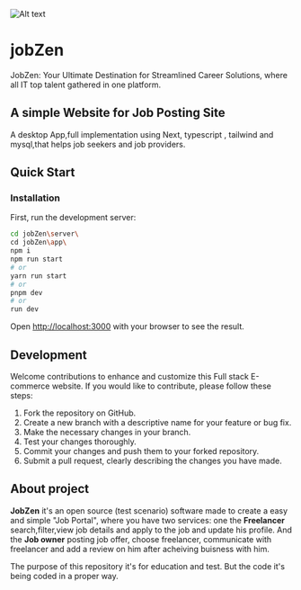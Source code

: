 ![Alt text](https://shorturl.at/joyU9)

# jobZen

JobZen: Your Ultimate Destination for Streamlined Career Solutions, where all IT top talent gathered in one platform.

## A simple Website for Job Posting Site

A desktop App,full implementation using Next, typescript , tailwind and mysql,that helps job seekers and job providers.

## Quick Start

### Installation

First, run the development server:

```bash
cd jobZen\server\
cd jobZen\app\
npm i
npm run start
# or
yarn run start
# or
pnpm dev
# or
run dev
```

Open [http://localhost:3000](http://localhost:3000) with your browser to see the result.

## Development

Welcome contributions to enhance and customize this Full stack E-commerce website. If you would like to contribute, please follow these steps:

1. Fork the repository on GitHub.
2. Create a new branch with a descriptive name for your feature or bug fix.
3. Make the necessary changes in your branch.
4. Test your changes thoroughly.
5. Commit your changes and push them to your forked repository.
6. Submit a pull request, clearly describing the changes you have made.

## About project

**JobZen** it's an open source (test scenario) software made to create a easy and simple "Job Portal", where you have two services: one the **Freelancer** search,filter,view job details and apply to the job and
update his profile. And the **Job owner** posting job offer, choose freelancer, communicate with freelancer and add a review on him after acheiving buisness with him.

The purpose of this repository it's for education and test. But the code it's being coded in a proper way.

